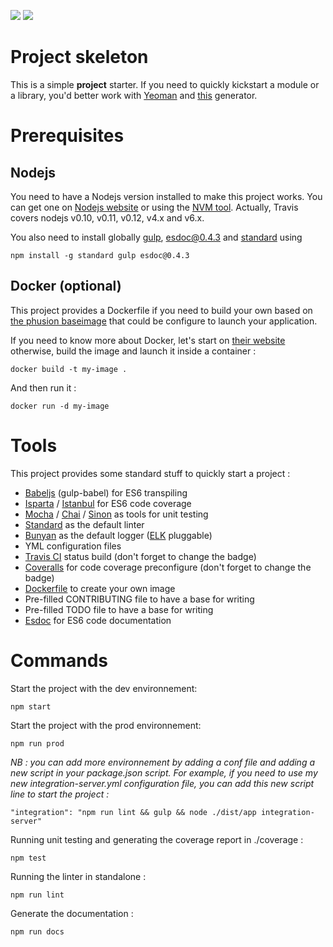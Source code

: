 <p>
<a href="https://github.com/feross/standard"><img src="https://img.shields.io/badge/code%20style-standard-brightgreen.svg"/></a>
<a href="https://opensource.org/licenses/MIT"><img src="https://img.shields.io/badge/license-mit-blue.svg"/></a>
</p>


# Project skeleton

This is a simple **project** starter. If you need to quickly kickstart a module or a library, you'd better work with [Yeoman](http://yeoman.io/) and [this](https://github.com/yeoman/generator-node) generator.

# Prerequisites

## Nodejs

You need to have a Nodejs version installed to make this project works. You can get one on [Nodejs website](https://nodejs.org/en/) or using the [NVM tool](https://github.com/creationix/nvm). Actually, Travis covers nodejs v0.10, v0.11, v0.12, v4.x and v6.x.

You also need to install globally [gulp](https://github.com/gulpjs/gulp), [esdoc@0.4.3](https://github.com/esdoc/esdoc) and [standard](https://github.com/feross/standard) using

```
npm install -g standard gulp esdoc@0.4.3
```

## Docker (optional)

This project provides a Dockerfile if you need to build your own based on [the phusion baseimage](https://github.com/phusion/baseimage-docker) that could be configure to launch your application.

If you need to know more about Docker, let's start on [their website](https://www.docker.com/) otherwise, build the image and launch it inside a container :

```
docker build -t my-image .
```

And then run it :

```
docker run -d my-image
```

# Tools

This project provides some standard stuff to quickly start a project :

- [Babeljs](https://babeljs.io/) (gulp-babel) for ES6 transpiling
- [Isparta](https://github.com/douglasduteil/isparta) / [Istanbul](https://github.com/gotwarlost/istanbul) for ES6 code coverage
- [Mocha](https://github.com/mochajs/mocha) / [Chai](http://chaijs.com/) / [Sinon](http://sinonjs.org/) as tools for unit testing
- [Standard](https://github.com/feross/standard) as the default linter
- [Bunyan](https://github.com/trentm/node-bunyan) as the default logger ([ELK](https://www.elastic.co/webinars/introduction-elk-stack) pluggable)
- YML configuration files
- [Travis CI](https://travis-ci.org/) status build (don't forget to change the badge)
- [Coveralls](https://coveralls.io/) for code coverage preconfigure (don't forget to change the badge)
- [Dockerfile](https://www.docker.com/) to create your own image
- Pre-filled CONTRIBUTING file to have a base for writing
- Pre-filled TODO file to have a base for writing
- [Esdoc](https://esdoc.org/) for ES6 code documentation

# Commands

Start the project with the dev environnement:
```
npm start
```

Start the project with the prod environnement:
```
npm run prod
```

*NB : you can add more environnement by adding a conf file and adding a new script in your package.json script. For example, if you need to use my new integration-server.yml configuration file, you can add this new script line to start the project :*
```
"integration": "npm run lint && gulp && node ./dist/app integration-server"
```

Running unit testing and generating the coverage report in ./coverage :
```
npm test
```

Running the linter in standalone :
```
npm run lint
```

Generate the documentation :
```
npm run docs
```
